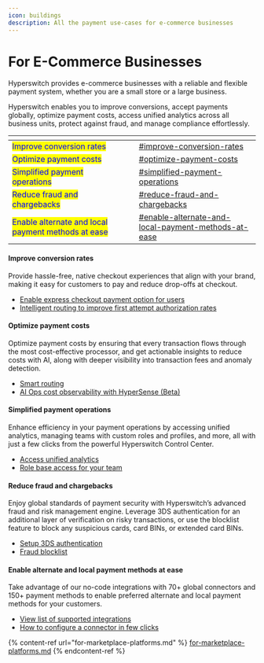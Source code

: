 ```yaml
---
icon: buildings
description: All the payment use-cases for e-commerce businesses
---
```


# For E-Commerce Businesses

Hyperswitch provides e-commerce businesses with a reliable and flexible payment system, whether you are a small store or a large business.

Hyperswitch enables you to improve conversions, accept payments globally, optimize payment costs, access unified analytics across all business units, protect against fraud, and manage compliance effortlessly.

<table data-view="cards"><thead><tr><th></th><th data-hidden></th><th data-hidden></th><th data-hidden data-card-target data-type="content-ref"></th></tr></thead><tbody><tr><td><mark style="color:blue;">Improve conversion rates</mark></td><td></td><td></td><td><a href="for-e-commerce-businesses.md#improve-conversion-rates">#improve-conversion-rates</a></td></tr><tr><td><mark style="color:blue;">Optimize payment costs</mark></td><td></td><td></td><td><a href="for-e-commerce-businesses.md#optimize-payment-costs">#optimize-payment-costs</a></td></tr><tr><td><mark style="color:blue;">Simplified payment operations</mark></td><td></td><td></td><td><a href="for-e-commerce-businesses.md#simplified-payment-operations">#simplified-payment-operations</a></td></tr><tr><td><mark style="color:blue;">Reduce fraud and chargebacks</mark></td><td></td><td></td><td><a href="for-e-commerce-businesses.md#reduce-fraud-and-chargebacks">#reduce-fraud-and-chargebacks</a></td></tr><tr><td><mark style="color:blue;">Enable alternate and local payment methods at ease</mark></td><td></td><td></td><td><a href="for-e-commerce-businesses.md#enable-alternate-and-local-payment-methods-at-ease">#enable-alternate-and-local-payment-methods-at-ease</a></td></tr></tbody></table>

#### Improve conversion rates

Provide hassle-free, native checkout experiences that align with your brand, making it easy for customers to pay and reduce drop-offs at checkout.

* [Enable express checkout payment option for users](https://docs.hyperswitch.io/explore-hyperswitch/merchant-controls/integration-guide/web/node-and-react#id-3.-complete-the-checkout-on-the-client)
* [Intelligent routing to improve first attempt authorization rates](https://docs.hyperswitch.io/explore-hyperswitch/payment-flows-and-management/smart-router/intelligent-routing)

#### Optimize payment costs

Optimize payment costs by ensuring that every transaction flows through the most cost-effective processor, and get actionable insights to reduce costs with AI, along with deeper visibility into transaction fees and anomaly detection.

* [Smart routing](https://docs.hyperswitch.io/explore-hyperswitch/payment-flows-and-management/smart-router)
* [AI Ops cost observability with HyperSense (Beta)](https://docs.hyperswitch.io/explore-hyperswitch/account-management/analytics-and-operations/hypersense-ai-powered-payment-operations)

#### Simplified payment operations&#x20;

Enhance efficiency in your payment operations by accessing unified analytics, managing teams with custom roles and profiles, and more, all with just a few clicks from the powerful Hyperswitch Control Center.

* [Access unified analytics ](https://docs.hyperswitch.io/explore-hyperswitch/account-management/analytics-and-operations)
* [Role base access for your team ](https://docs.hyperswitch.io/explore-hyperswitch/account-management/manage-your-team)

#### Reduce fraud and chargebacks

Enjoy global standards of payment security with Hyperswitch’s advanced fraud and risk management engine. Leverage 3DS authentication for an additional layer of verification on risky transactions, or use the blocklist feature to block any suspicious cards, card BINs, or extended card BINs.

* [Setup 3DS authentication](https://docs.hyperswitch.io/explore-hyperswitch/payment-flows-and-management/3ds-decision-manager)&#x20;
* [Fraud blocklist](https://docs.hyperswitch.io/explore-hyperswitch/payment-flows-and-management/fraud-and-risk-management/fraud-blocklist)

#### Enable alternate and local payment methods at ease

Take advantage of our no-code integrations with 70+ global connectors and 150+ payment methods to enable preferred alternate and local payment methods for your customers.

* [View list of supported integrations](https://hyperswitch.io/pm-list) &#x20;
* [How to configure a connector in few clicks](https://docs.hyperswitch.io/hyperswitch-cloud/connectors/activate-connector-on-hyperswitch)

{% content-ref url="for-marketplace-platforms.md" %}
[for-marketplace-platforms.md](for-marketplace-platforms.md)
{% endcontent-ref %}

